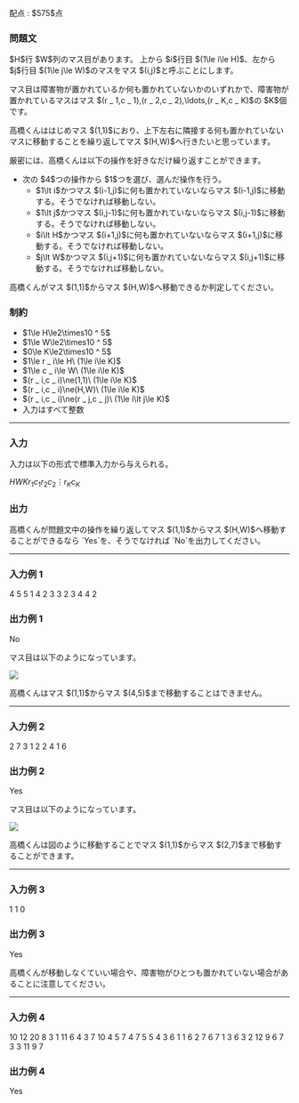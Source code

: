
<div>

<span>

<span>

<p>
配点 : $575$点
</p>

<div>

<section>

### **問題文**

<p>
$H$行 $W$列のマス目があります。
上から $i$行目 $(1\le i\le H)$、左から $j$行目 $(1\le j\le W)$のマスをマス $(i,j)$と呼ぶことにします。
</p>

<p>
マス目は障害物が置かれているか何も置かれていないかのいずれかで、障害物が置かれているマスはマス $(r _ 1,c _ 1),(r _ 2,c _ 2),\ldots,(r _ K,c _ K)$の $K$個です。
</p>

<p>
高橋くんははじめマス $(1,1)$におり、上下左右に隣接する何も置かれていないマスに移動することを繰り返してマス $(H,W)$へ行きたいと思っています。
</p>

<p>
厳密には、高橋くんは以下の操作を好きなだけ繰り返すことができます。
</p>

<ul>

<li>
次の $4$つの操作から $1$つを選び、選んだ操作を行う。
<ul>

<li>
$1\lt i$かつマス $(i-1,j)$に何も置かれていないならマス $(i-1,j)$に移動する。そうでなければ移動しない。
</li>

<li>
$1\lt j$かつマス $(i,j-1)$に何も置かれていないならマス $(i,j-1)$に移動する。そうでなければ移動しない。
</li>

<li>
$i\lt H$かつマス $(i+1,j)$に何も置かれていないならマス $(i+1,j)$に移動する。そうでなければ移動しない。
</li>

<li>
$j\lt W$かつマス $(i,j+1)$に何も置かれていないならマス $(i,j+1)$に移動する。そうでなければ移動しない。
</li>

</ul>

</li>

</ul>

<p>
高橋くんがマス $(1,1)$からマス $(H,W)$へ移動できるか判定してください。
</p>

</section>

</div>

<div>

<section>

### **制約**

<ul>

<li>
$1\le H\le2\times10 ^ 5$
</li>

<li>
$1\le W\le2\times10 ^ 5$
</li>

<li>
$0\le K\le2\times10 ^ 5$
</li>

<li>
$1\le r _ i\le H\ (1\le i\le K)$
</li>

<li>
$1\le c _ i\le W\ (1\le i\le K)$
</li>

<li>
$(r _ i,c _ i)\ne(1,1)\ (1\le i\le K)$
</li>

<li>
$(r _ i,c _ i)\ne(H,W)\ (1\le i\le K)$
</li>

<li>
$(r _ i,c _ i)\ne(r _ j,c _ j)\ (1\le i\lt j\le K)$
</li>

<li>
入力はすべて整数
</li>

</ul>

</section>

</div>

---

<div>

<div>

<section>

### **入力**

<p>
入力は以下の形式で標準入力から与えられる。
</p>

<div>

$H$$W$$K$$r _ 1$$c _ 1$$r _ 2$$c _ 2$$\vdots$$r _ K$$c _ K$
</div>

</section>

</div>

<div>

<section>

### **出力**

<p>
高橋くんが問題文中の操作を繰り返してマス $(1,1)$からマス $(H,W)$へ移動することができるなら `Yes`を、そうでなければ `No`を出力してください。
</p>

</section>

</div>

</div>

---

<div>

<section>

### **入力例 1**

<div>

4 5 5
1 4
2 3
3 2
3 4
4 2

</div>

</section>

</div>

<div>

<section>

### **出力例 1**

<div>

No

</div>

<p>
マス目は以下のようになっています。
</p>

<p>

<img src="https://img.atcoder.jp/abc413/b20c1350e9da21a02c8c6a46f0b58a35.png">

</img>

</p>

<p>
高橋くんはマス $(1,1)$からマス $(4,5)$まで移動することはできません。
</p>

</section>

</div>

---

<div>

<section>

### **入力例 2**

<div>

2 7 3
1 2
2 4
1 6

</div>

</section>

</div>

<div>

<section>

### **出力例 2**

<div>

Yes

</div>

<p>
マス目は以下のようになっています。
</p>

<p>

<img src="https://img.atcoder.jp/abc413/0e45dcbb4a025ab811e485f6c91ceb36.png">

</img>

</p>

<p>
高橋くんは図のように移動することでマス $(1,1)$からマス $(2,7)$まで移動することができます。
</p>

</section>

</div>

---

<div>

<section>

### **入力例 3**

<div>

1 1 0

</div>

</section>

</div>

<div>

<section>

### **出力例 3**

<div>

Yes

</div>

<p>
高橋くんが移動しなくていい場合や、障害物がひとつも置かれていない場合があることに注意してください。
</p>

</section>

</div>

---

<div>

<section>

### **入力例 4**

<div>

10 12 20
8 3
1 11
6 4
3 7
10 4
5 7
4 7
5 5
4 3
6 1
1 6
2 7
6 7
1 3
6 3
2 12
9 6
7 3
3 11
9 7

</div>

</section>

</div>

<div>

<section>

### **出力例 4**

<div>

Yes

</div>

</section>

</div>

</span>

</span>

</div>
